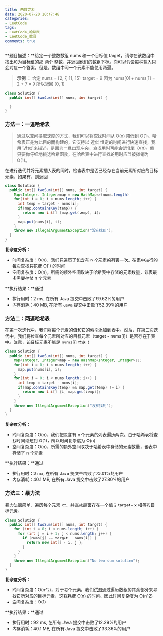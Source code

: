 ```yaml
---
title: 两数之和
date: 2020-07-20 10:47:48
categories:
- LeetCode
tags:
- LeetCode_哈希表
- LeetCode_数组
comments: true
---
```


**题目描述：**给定一个整数数组 nums 和一个目标值 target，请你在该数组中找出和为目标值的那 两个 整数，并返回他们的数组下标。你可以假设每种输入只会对应一个答案。但是，数组中同一个元素不能使用两遍。

> **示例 ：**
> 给定 nums = [2, 7, 11, 15], target = 9
> 因为 nums[0] + nums[1] = 2 + 7 = 9
> 所以返回 [0, 1]


```java
class Solution {
  public int[] twoSum(int[] nums, int target) {

  }
}
```

<!-- more -->

### 方法一：一遍哈希表

> 通过以空间换取速度的方式，我们可以将查找时间从 O(n) 降低到 O(1)。哈希表正是为此目的而构建的，它支持以 近似 恒定的时间进行快速查找。我用“近似”来描述，是因为一旦出现冲突，查找用时可能会退化到 O(n)。但只要你仔细地挑选哈希函数，在哈希表中进行查找的用时应当被摊销为 O(1)。

在进行迭代并将元素插入表的同时，检查表中是否已经存在当前元素所对应的目标元素，如果有，则返回

```java
class Solution {
  public int[] twoSum(int[] nums, int target) {
    Map<Integer, Integer>map = new HashMap<>(nums.length);
    for(int i = 0; i < nums.length; i++) {
      int temp = target - nums[i];
      if(map.containsKey(temp)) {
        return new int[] {map.get(temp), i};
      }
      map.put(nums[i], i);
    }
    throw new IllegalArgumentException("没有找到");
  }
}
```

**复杂度分析：**

- 时间复杂度：O(n)，我们只遍历了包含有 n 个元素的列表一次。在表中进行的每次查找只花费 O(1) 的时间
- 空间复杂度：O(n)，所需的额外空间取决于哈希表中存储的元素数量，该表最多需要存储 n 个元素

**执行结果：**通过

- 执行用时：2 ms, 在所有 Java 提交中击败了99.62%的用户
- 内存消耗：40 MB, 在所有 Java 提交中击败了52.39%的用户

### 

### 方法二：两遍哈希表

在第一次迭代中，我们将每个元素的值和它的索引添加到表中。然后，在第二次迭代中，我们将检查每个元素所对应的目标元素（target - nums[i]）是否存在于表中。注意，该目标元素不能是 nums[i] 本身！

```java
class Solution {
  public int[] twoSum(int[] nums, int target) {
    Map<Integer, Integer>map = new HashMap<Integer, Integer>();
    for(int i = 0; i < nums.length; i++) {
      map.put(nums[i], i);
    }
    for(int i = 0; i < nums.length; i++) {
      int temp = target - nums[i];
      if(map.containsKey(temp) && map.get(temp) != i) {
        return new int[] {i, map.get(temp)};
      }
    }
    throw new IllegalArgumentException("没有找到");
  }
}
```

**复杂度分析：**

- 时间复杂度：O(n)，我们把包含有 n 个元素的列表遍历两次。由于哈希表将查找时间缩短到 O(1)，所以时间复杂度为 O(n)
- 空间复杂度：O(n)，所需的额外空间取决于哈希表中存储的元素数量，该表中存储了 n 个元素

**执行结果：**通过

- 执行用时：3 ms, 在所有 Java 提交中击败了73.61%的用户
- 内存消耗：40.1 MB, 在所有 Java 提交中击败了27.80%的用户



### 方法三：暴力法

暴力法很简单，遍历每个元素 x*x*，并查找是否存在一个值与 target - x 相等的目标元素。

```java
class Solution {
  public int[] twoSum(int[] nums, int target) {
    for (int i = 0; i < nums.length; i++) {
      for (int j = i + 1; j < nums.length; j++) {
        if (nums[j] == target - nums[i]) {
          return new int[] { i, j };
        }
      }
    }
    throw new IllegalArgumentException("No two sum solution");
  }
}
```

**复杂度分析：**

- 时间复杂度：O(n^2)，对于每个元素，我们试图通过遍历数组的其余部分来寻找它所对应的目标元素，这将耗费 O(n) 的时间。因此时间复杂度为 O(n^2)
- 空间复杂度：O(1)

**执行结果：**通过

- 执行用时：92 ms, 在所有 Java 提交中击败了12.29%的用户
- 内存消耗：40.1 MB, 在所有 Java 提交中击败了33.36%的用户